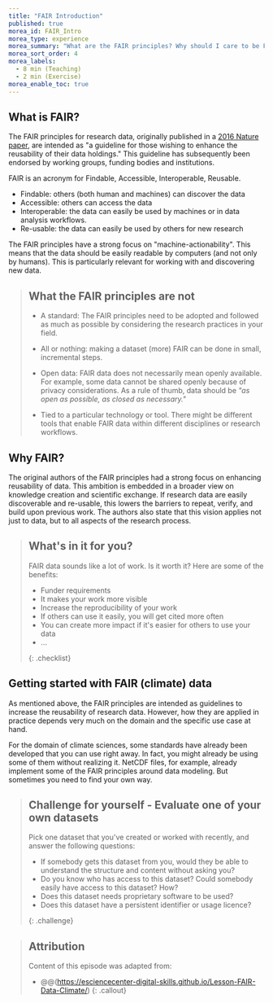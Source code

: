 ```yaml
---
title: "FAIR Introduction"
published: true
morea_id: FAIR_Intro
morea_type: experience
morea_summary: "What are the FAIR principles? Why should I care to be FAIR? How do I get started?"
morea_sort_order: 4
morea_labels:
  - 8 min (Teaching)
  - 2 min (Exercise)
morea_enable_toc: true
---
```


## What is FAIR?

The FAIR principles for research data, originally published in a [2016 Nature
paper](https://doi.org/10.1038/sdata.2016.18), are intended as "a guideline for
those wishing to enhance the reusability of their data holdings." This guideline
has subsequently been endorsed by working groups, funding bodies and
institutions.

FAIR is an acronym for Findable, Accessible, Interoperable, Reusable.

- Findable: others (both human and machines) can discover the data
- Accessible: others can access the data
- Interoperable: the data can easily be used by machines or in data analysis workflows.
- Re-usable: the data can easily be used by others for new research

The FAIR principles have a strong focus on "machine-actionability". This means
that the data should be easily readable by computers (and not only by humans).
This is particularly relevant for working with and discovering new data.

> ## What the FAIR principles are **not**
>
> - A standard: The FAIR principles need to be adopted and followed as much as
>   possible by considering the research practices in your field.
>
> - All or nothing: making a dataset (more) FAIR can be done in small,
>   incremental steps.
>
> - Open data: FAIR data does not necessarily mean openly available. For
>   example, some data cannot be shared openly because of privacy
>   considerations. As a rule of thumb, data should be _"as open as possible, as
>   closed as necessary."_
>
> - Tied to a particular technology or tool. There might be different tools that
>   enable FAIR data within different disciplines or research workflows.

## Why FAIR?

The original authors of the FAIR principles had a strong focus on enhancing
reusability of data. This ambition is embedded in a broader view on knowledge
creation and scientific exchange. If research data are easily discoverable and
re-usable, this lowers the barriers to repeat, verify, and build upon previous
work. The authors also state that this vision applies not just to data, but to
all aspects of the research process.

> ## What's in it for you?
>
> FAIR data sounds like a lot of work. Is it worth it? Here are some of the benefits:
>
> - Funder requirements
> - It makes your work more visible
> - Increase the reproducibility of your work
> - If others can use it easily, you will get cited more often
> - You can create more impact if it's easier for others to use your data
> - ...
>
> {: .checklist}

## Getting started with FAIR (climate) data

As mentioned above, the FAIR principles are intended as guidelines to increase
the reusability of research data. However, how they are applied in practice
depends very much on the domain and the specific use case at hand.

For the domain of climate sciences, some standards have already been developed
that you can use right away. In fact, you might already be using some of them
without realizing it. NetCDF files, for example, already implement some of the
FAIR principles around data modeling. But sometimes you need to find your own
way.

> ## Challenge for yourself - Evaluate one of your own datasets
>
> Pick one dataset that you've created or worked with recently, and answer the
> following questions:
>
> - If somebody gets this dataset from you, would they be able to understand
>   the structure and content without asking you?
> - Do you know who has access to this dataset? Could somebody easily have access
>   to this dataset? How?
> - Does this dataset needs proprietary software to be used?
> - Does this dataset have a persistent identifier or usage licence?
>
> {: .challenge}

> ## Attribution
>
> Content of this episode was adapted from:
>
> - @@(https://esciencecenter-digital-skills.github.io/Lesson-FAIR-Data-Climate/)
>   {: .callout}
